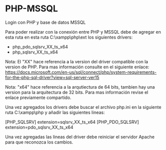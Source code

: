 # PHP-MSSQL
Login con PHP y base de datos MSSQL

Para poder realizar con la conexión entre PHP y MSSQL debe de agregar en esta ruta en esta ruta C:\xampp\php\ext los siguientes drivers:

- php_pdo_sqlsrv_XX_ts_x64
- php_sqlsrv_XX_ts_x64

Nota: El "XX" hace referencia a la version del driver compatible con la version de PHP. Para mas información consulte en el siguiente enlace: https://docs.microsoft.com/en-us/sql/connect/php/system-requirements-for-the-php-sql-driver?view=sql-server-ver15

Nota: "x64" hace referencia a la arqutiectura de 64 bits, tambien hay una version para la arquitectura de 32 bits. Para mas información revise el enlace previamente compartido.

Una vez agregados los drivers debe buscar el archivo php.ini en la siguiente ruta C:\xampp\php y añadir las siguientes lineas:

[PHP_SQLSRV]
extension=sqlsrv_XX_ts_x64
[PHP_PDO_SQLSRV]
extension=pdo_sqlsrv_XX_ts_x64

Una vez agregadas las lineas del driver debe reiniciar el servidor Apache para que reconozca los cambios.
